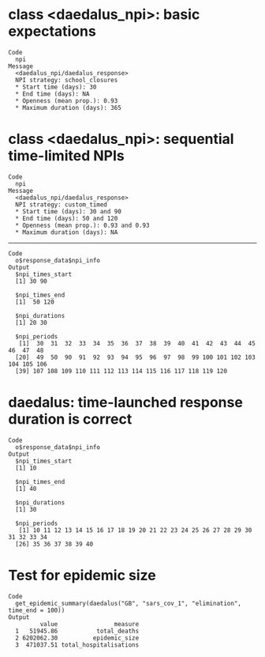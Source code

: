 # class <daedalus_npi>: basic expectations

    Code
      npi
    Message
      <daedalus_npi/daedalus_response>
      NPI strategy: school_closures
      * Start time (days): 30
      * End time (days): NA
      * Openness (mean prop.): 0.93
      * Maximum duration (days): 365

# class <daedalus_npi>: sequential time-limited NPIs

    Code
      npi
    Message
      <daedalus_npi/daedalus_response>
      NPI strategy: custom_timed
      * Start time (days): 30 and 90
      * End time (days): 50 and 120
      * Openness (mean prop.): 0.93 and 0.93
      * Maximum duration (days): NA

---

    Code
      o$response_data$npi_info
    Output
      $npi_times_start
      [1] 30 90
      
      $npi_times_end
      [1]  50 120
      
      $npi_durations
      [1] 20 30
      
      $npi_periods
       [1]  30  31  32  33  34  35  36  37  38  39  40  41  42  43  44  45  46  47  48
      [20]  49  50  90  91  92  93  94  95  96  97  98  99 100 101 102 103 104 105 106
      [39] 107 108 109 110 111 112 113 114 115 116 117 118 119 120
      

# daedalus: time-launched response duration is correct

    Code
      o$response_data$npi_info
    Output
      $npi_times_start
      [1] 10
      
      $npi_times_end
      [1] 40
      
      $npi_durations
      [1] 30
      
      $npi_periods
       [1] 10 11 12 13 14 15 16 17 18 19 20 21 22 23 24 25 26 27 28 29 30 31 32 33 34
      [26] 35 36 37 38 39 40
      

# Test for epidemic size

    Code
      get_epidemic_summary(daedalus("GB", "sars_cov_1", "elimination", time_end = 100))
    Output
             value                measure
      1   51945.86           total_deaths
      2 6202062.30          epidemic_size
      3  471037.51 total_hospitalisations

